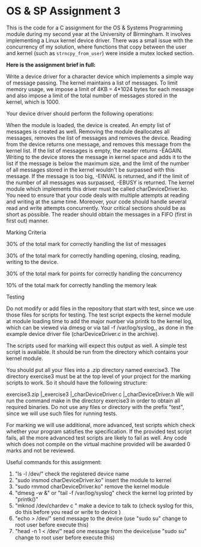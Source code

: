 # OS & SP Assignment 3
This is the code for a C assignment for the OS & Systems Programming module during my second year at the University of Birmingham. It involves implementing a Linux kernel device driver. There was a small issue with the concurrency of my solution, where functions that copy between the user and kernel (such as ```strncpy_from_user```) were inside a mutex locked section.

**Here is the assignment brief in full:**

Write a device driver for a character device which implements a simple way of message passing. The kernel maintains a list of messages. To limit memory usage, we impose a limit of 4KB = 4*1024 bytes for each message and also impose a limit of the  total number of messages stored in the kernel, which is 1000.

Your device driver should perform the following operations:

When the module is loaded, the device is created. An empty list of messages is created as well.
Removing the module deallocates all messages, removes the list of messages and removes the device.
Reading from the device returns one message, and removes this message from the kernel list. If the list of messages is empty, the reader returns -EAGAIN.
Writing to the device stores the message in kernel space and adds it to the list if the message is below the maximum size, and the limit of the number of all messages stored in the kernel  wouldn't be surpassed with this message. If the message is too big, -EINVAL is returned, and if the limit of the number of all messages was surpassed, -EBUSY is returned.
The kernel module which implements this driver must be called charDeviceDriver.ko.
You need to ensure that your code deals with multiple attempts at reading and writing at the same time.  Moreover, your code should handle several read and write attempts  concurrently.  Your critical sections should be as short as possible. The reader should obtain the messages in a FIFO (first in first out) manner.

Marking Criteria

30% of the total mark for correctly handling the list of messages

30% of the total mark for correctly handling opening, closing, reading, writing to the device.

30% of the total mark for points for correctly handling the concurrency

10% of the total mark for correctly handling the memory leak

 

Testing

Do not modify or add files in the repository that start with test, since we use those files for scripts for testing. The test script expects the kernel module at module loading time to add the major number via printk to the kernel log, which can be viewed via dmesg or  via tail -f /var/log/syslog,, as done in the example device driver file (charDeviceDriver.c in the archive).

The scripts used for marking will expect this output as well. A simple test script is available. It should be run from the directory which contains your kernel module. 

You should put all your files into a .zip directory named exercise3. The directory exercise3 must be at the top level of your project for the marking scripts to work. So it should have the following structure:

exercise3.zip
  |_exercise3
    |_charDeviceDriver.c
    |_charDeviceDriver.h
We will run the command make in the directory exercise3 in order to obtain all required binaries. Do not use any files or directory with the prefix "test", since we will use such files for running tests. 

For marking we will use additional, more advanced, test scripts which check whether your program satisfies the specification. If the provided test script fails, all the more advanced test scripts are likely to fail as well. Any code which does not compile on the virtual machine provided will be awarded 0 marks and not be reviewed.

Useful commands for this assignment:
1. "ls -l /dev/" check the registered device name
2. "sudo insmod charDeviceDriver.ko" insert the module to kernel
3. "sudo rmmod charDeviceDriver.ko" remove the kernel module
4. "dmesg -w &" or "tail -f /var/log/syslog" check the kernel log printed by "printk()"
5. "mknod /dev/chardev c <major> <minor>" make a device to talk to (check syslog for this, do this before you read or write to device )
6. "echo <message> > /dev/<devicename>" send message to the device (use "sudo su" change to root user before execute this)
7. "head -n 1 < /dev/<devicename>" read one message from the device(use "sudo su" change to root user before execute this)

